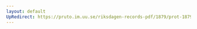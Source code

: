 ```yaml
---
layout: default
UpRedirect: https://pruto.im.uu.se/riksdagen-records-pdf/1879/prot-1879--fk--029/prot-1879--fk--029_033.pdf
---
```

